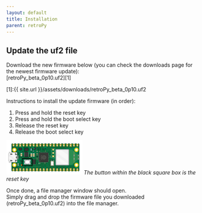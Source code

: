 ```yaml
---
layout: default
title: Installation
parent: retroPy
---
```


## Update the uf2 file

Download the new firmware below (you can check the downloads page for the newest firmware update): <br>
[retroPy_beta_0p10.uf2][1]

[1]:{{ site.url }}/assets/downloads/retroPy_beta_0p10.uf2

Instructions to install the update firmware (in order):
1. Press and hold the reset key
2. Press and hold the boot select key
3. Release the reset key
4. Release the boot select key

![img-description](/assets/images/pico.png)
_The button within the black square box is the reset key_

Once done, a file manager window should open. <br>
Simply drag and drop the firmware file you downloaded (retroPy_beta_0p10.uf2) into the file manager.
